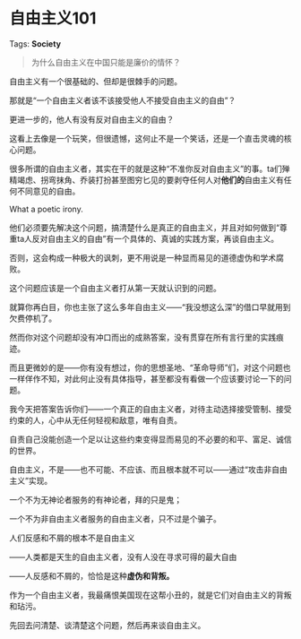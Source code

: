 # 自由主义101

Tags: **Society**

> 为什么自由主义在中国只能是廉价的情怀？



自由主义有一个很基础的、但却是很棘手的问题。

那就是“一个自由主义者该不该接受他人不接受自由主义的自由”？

更进一步的，他人有没有反对自由主义的自由？

这看上去像是一个玩笑，但很遗憾，这何止不是一个笑话，还是一个直击灵魂的核心问题。

很多所谓的自由主义者，其实在干的就是这种“不准你反对自由主义”的事。ta们殚精竭虑、拐弯抹角、乔装打扮甚至图穷匕见的要剥夺任何人对**他们的**自由主义有任何不同意见的自由。

What a poetic irony.

他们必须要先解决这个问题，搞清楚什么是真正的自由主义，并且对如何做到“尊重ta人反对自由主义的自由”有一个具体的、真诚的实践方案，再谈自由主义。

否则，这会构成一种极大的讽刺，更不用说是一种显而易见的道德虚伪和学术腐败。

这个问题应该是一个自由主义者打从第一天就认识到的问题。

就算你再白目，你也主张了这么多年自由主义——“我没想这么深”的借口早就用到欠费停机了。

然而你对这个问题却没有冲口而出的成熟答案，没有贯穿在所有言行里的实践痕迹。

而且更微妙的是——你有没有想过，你的思想圣地、“革命导师”们，对这个问题也一样佯作不知，对此何止没有具体指导，甚至都没有看做一个应该要讨论一下的问题。

  


我今天把答案告诉你们——一个真正的自由主义者，对待主动选择接受管制、接受约束的人，心中从无任何轻视和敌意，唯有自责。

自责自己没能创造一个足以让这些约束变得显而易见的不必要的和平、富足、诚信的世界。

自由主义，不是——也不可能、不应该、而且根本就不可以——通过“攻击非自由主义”实现。

一个不为无神论者服务的有神论者，拜的只是鬼；

一个不为非自由主义者服务的自由主义者，只不过是个骗子。

  


人们反感和不屑的根本不是自由主义

——人类都是天生的自由主义者，没有人没在寻求可得的最大自由

——人反感和不屑的，恰恰是这种**虚伪和背叛。**

作为一个自由主义者，我最痛恨美国现在这帮小丑的，就是它们对自由主义的背叛和玷污。

先回去问清楚、谈清楚这个问题，然后再来谈自由主义。



